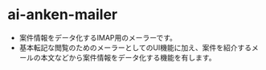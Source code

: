 # ai-anken-mailer

* 案件情報をデータ化するIMAP用のメーラーです。
* 基本転記な閲覧のためのメーラーとしてのUI機能に加え、案件を紹介するメールの本文などから案件情報をデータ化する機能を有します。